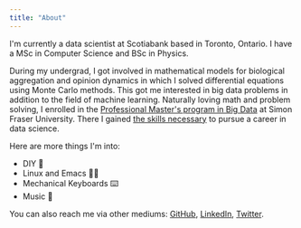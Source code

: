 ```yaml
---
title: "About"
---
```


I'm currently a data scientist at Scotiabank based in Toronto, Ontario. I have a MSc in Computer Science and BSc in Physics.

During my undergrad, I got involved in mathematical models for biological aggregation and opinion dynamics in which I solved differential equations using Monte Carlo methods. This got me interested in big data problems in addition to the field of machine learning. Naturally loving math and problem solving, I enrolled in the [Professional Master's program in Big Data](https://www.sfu.ca/bigdata) at Simon Fraser University. There I gained [the skills necessary](https://www.youtube.com/watch?v=8bJOuFC4KPI) to pursue a career in data science.

Here are more things I'm into:

* DIY 🔨
* Linux and Emacs 🐱‍💻
* Mechanical Keyboards ⌨️
* Music 🎸

You can also reach me via other mediums: [GitHub](https://github.com/dtcrout), [LinkedIn](https://www.linkedin.com/in/darshancrout/), [Twitter](https://twitter.com/durshmallow).
